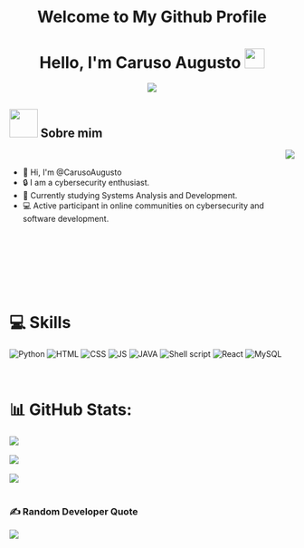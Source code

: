 <h1 align="Center">
    <br>
    Welcome to My Github Profile 
  <br>
</h1>

<h1 align="center"><b>Hello, I'm Caruso Augusto </b><img src="https://media.giphy.com/media/v1.Y2lkPTc5MGI3NjExdjNmaGg1Zml0MTBlcms4MmtlMHU1Zms5OXhvajM1ejJhdGliOWtieCZlcD12MV9pbnRlcm5hbF9naWZfYnlfaWQmY3Q9Zw/wwg1suUiTbCY8H8vIA/giphy-downsized-large.gif" width="35"></h1>

<p align="center">
    <a href="https://github.com/DenverCoder1/readme-typing-svg"><img src="https://readme-typing-svg.herokuapp.com?font=Time+New+Roman&color=cyan&size=25&center=true&vCenter=true&width=600&height=100&lines=Cybersecurity+Student,;Active+Learner/Researcher"></a>
</p>

## <picture><img src = "https://media.tenor.com/dHk-LfzHrtwAAAAi/linux-computer.gif" width = 50px></picture> **Sobre mim**
<picture> <img align="right" src="https://media.giphy.com/media/v1.Y2lkPTc5MGI3NjExZDlxM2h4ZWRscWUzemp5dHR4bGU4Z2ZqM291azhibzQzZGNhYjd2bSZlcD12MV9pbnRlcm5hbF9naWZfYnlfaWQmY3Q9Zw/077i6AULCXc0FKTj9s/giphy.gif"></picture>

<br>

- 👋 Hi, I'm @CarusoAugusto
- 🔒 I am a cybersecurity enthusiast.
- 📖 Currently studying Systems Analysis and Development.
- 💻 Active participant in online communities on cybersecurity and software development.

<br>
<br>
<br>
<br>
<br>
<br>

# 💻 Skills
![Python](https://img.shields.io/badge/Python-323330?style=for-the-badge&logo=python&logoColor=white)
![HTML](https://img.shields.io/badge/HTML5-323330?style=for-the-badge&logo=html5&logoColor=white)
![CSS](https://img.shields.io/badge/CSS-323330?&style=for-the-badge&logo=css3&logoColor=white)
![JS](https://img.shields.io/badge/JavaScript-323330?style=for-the-badge&logo=javascript&logoColor=F7DF1E)
![JAVA](https://img.shields.io/badge/Java-323330?style=for-the-badge&logo=java&logoColor=white)
![Shell script](https://img.shields.io/badge/Shell_Script-323330?style=for-the-badge&logo=gnu-bash&logoColor=white)
![React](https://img.shields.io/badge/React-323330?style=for-the-badge&logo=react&logoColor=61DAFB)
![MySQL](https://img.shields.io/badge/MySQL-323330?style=for-the-badge&logo=mysql&logoColor=white)


<br>

# 📊 GitHub Stats:

<div style="display: flex; flex-direction: column; align-items: flex-start;">
  <img src="https://github-readme-stats.vercel.app/api?username=ragnarcb&theme=tokyonight&hide_border=false&include_all_commits=true&count"/><br/>
  <img src="https://github-readme-streak-stats.herokuapp.com/?user=ragnarcb&theme=tokyonight&hide_border=false"/><br/>
  <img src="https://github-readme-stats.vercel.app/api/top-langs/?username=ragnarcb&theme=tokyonight&hide_border=false&include_all_commits=true&count_private=true&layout=compact"/>
</div>

<br>

### ✍️ Random Developer Quote
![](https://quotes-github-readme.vercel.app/api?type=horizontal&theme=tokyonight)
<br>

